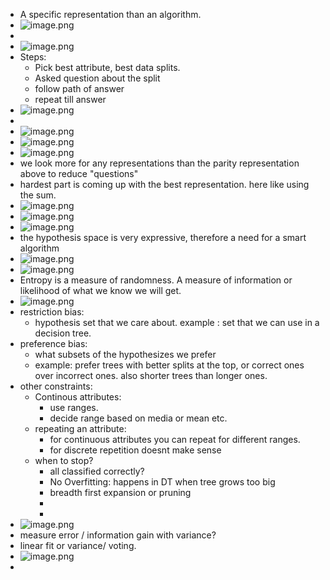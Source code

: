 - A specific representation than an algorithm.
- ![image.png](../assets/image_1736971919785_0.png)
-
- ![image.png](../assets/image_1736972355472_0.png)
- Steps:
	- Pick best attribute, best data splits.
	- Asked question about the split
	- follow path of answer
	- repeat till answer
- ![image.png](../assets/image_1736976558668_0.png)
-
- ![image.png](../assets/image_1736976722098_0.png)
- ![image.png](../assets/image_1736978354934_0.png)
- ![image.png](../assets/image_1736978855284_0.png)
- we look more for any representations than the parity representation above to reduce "questions"
- hardest part is coming up with the best representation. here like using the sum.
- ![image.png](../assets/image_1736980655902_0.png)
- ![image.png](../assets/image_1736981020345_0.png)
- ![image.png](../assets/image_1736981398063_0.png)
- the hypothesis space is very expressive, therefore a need for a smart algorithm
- ![image.png](../assets/image_1736981540640_0.png)
- ![image.png](../assets/image_1736981646268_0.png)
- Entropy is a measure of randomness. A measure of information or likelihood of what we know we will get.
- ![image.png](../assets/image_1736981930180_0.png)
- restriction bias:
	- hypothesis set that we care about. example : set that we can use in a decision tree.
- preference bias:
	- what subsets of the hypothesizes we prefer
	- example: prefer trees with better splits at the top, or correct ones over incorrect ones. also shorter trees than longer ones.
- other constraints:
	- Continous attributes:
		- use ranges.
		- decide range based on media or mean etc.
	- repeating an attribute:
		- for continuous attributes you can repeat for different ranges.
		- for discrete repetition doesnt make sense
	- when to stop?
		- all classified correctly?
		- No Overfitting: happens in DT when tree grows too big
		- breadth first expansion or pruning
		-
		-
- ![image.png](../assets/image_1736983969654_0.png)
- measure error / information gain with variance?
- linear fit or variance/ voting.
- ![image.png](../assets/image_1736984217609_0.png)
-